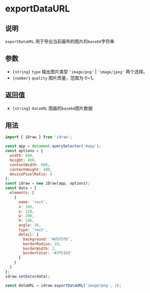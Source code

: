 # exportDataURL

## 说明

`exportDataURL` 用于导出当前画布的图片的`base64`字符串

## 参数

- `{string}` `type` 输出图片类型 `'image/png'` | `'image/jpeg'` 两个选择。
- `{number}` `quality` 图片质量，范围为 0~1。

## 返回值

- `{string}` `dataURL` 图画的`base64`图片数据

## 用法

```js
import { iDraw } from 'idraw';

const app = document.querySelector('#app');
const options = {
  width: 600,
  height: 400,
  contextWidth: 600,
  contextHeight: 400,
  devicePixelRatio: 4
};
const idraw = new iDraw(app, options);
const data = {
  elements: [
    {
      name: 'rect',
      x: 160,
      y: 120,
      w: 200,
      h: 100,
      angle: 30,
      type: 'rect',
      detail: {
        background: '#d5f5f9',
        borderRadius: 10,
        borderWidth: 2,
        borderColor: '#3f51b5'
      }
    }
  ]
};
idraw.setData(data);

const dataURL = idraw.exportDataURL('image/png', 1);
```
